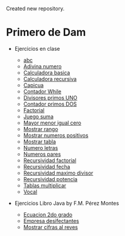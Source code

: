 Created new repository.

# Primero de Dam


- Ejercicios en clase
    - [abc](src/es/Ejercicios/abc/)
    - [Adivina numero](src/es/Ejercicios/AdivinaNumero/)
    - [Calculadora basica](src/es/Ejercicios/CalculadoraBasica/)
    - [Calculadora recursiva](src/es/Ejercicios/calculadoraRecursiva/)
    - [Capicua](src/es/Ejercicios/Capicua/)
    - [Contador While](src/es/Ejercicios/ContadorWhile/)
    - [Divisores primos UNO](src/es/Ejercicios/Divisores_Primos/)
    - [Contador primos DOS](src/es/Ejercicios/DivisoresPrimos/)
    - [Factorial](src/es/Ejercicios/factorial/)
    - [Juego suma](src/es/Ejercicios/JuegoSuma/)
    - [Mayor menor igual cero](src/es/Ejercicios/mayorMenorIgualCero/)
    - [Mostrar rango](src/es/Ejercicios/Mostrar_Rango/)
    - [Mostrar numeros positivos](src/es/Ejercicios/mostrarNumerosPositivos/)
    - [Mostrar tabla](src/es/Ejercicios/MostrarTabla/)
    - [Numero letras](src/es/Ejercicios/NumeroLetras/)
    - [Numeros pares](src/es/Ejercicios/numerosPares/)
    - [Recursividad factorial](src/es/Ejercicios/Recursividad_Factorial/)
    - [Recursividad fecha](src/es/Ejercicios/Recursividad_Fecha/)
    - [Recursividad maximo divisor](src/es/Ejercicios/Recursividad_MaximoDivisor/)
    - [Recursividad potencia](src/es/Ejercicios/Recursividad_Potencia/)
    - [Tablas multiplicar](src/es/Ejercicios/tablasMultiplicar/)
    - [Vocal](src/es/Ejercicios/vocal/)


- Ejercicios Libro Java by F.M. Pérez Montes
    - [Ecuacion 2do grado](src/es/EjerciciosLibroJava/Ecuacion2doGrado/)
    - [Empresa desifectantes](src/es/EjerciciosLibroJava/EmpresaDesifectantes/)
    - [Mostrar cifras al reves](src/es/EjerciciosLibroJava/MostrarCifrasReves/)


